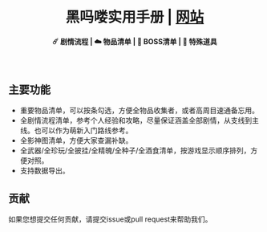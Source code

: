<h1 align=center>黑吗喽实用手册 | <a href="https://lxb007981.github.io/BlackMythWukongCheatSheet/" rel="nofollow">网站</a></h1>

<h4 align=center>☄️ 剧情流程 | ☁️ 物品清单 | 🌙 BOSS清单 | 📱 特殊道具</h4>
<br> 

## 主要功能
- 重要物品清单，可以按条勾选，方便全物品收集者，或者高周目速通备忘用。
- 全剧情流程清单，参考个人经验和攻略，尽量保证涵盖全部剧情，从支线到主线。也可以作为萌新入门路线参考。
- 全影神图清单，方便大家查漏补缺。
- 全武器/全珍玩/全披挂/全精魄/全种子/全酒食清单，按游戏显示顺序排列，方便对照。
- 支持数据导出。


## 贡献

如果您想提交任何贡献，请提交issue或pull request来帮助我们。
